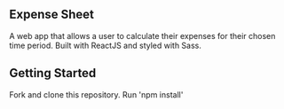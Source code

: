 ## Expense Sheet

A web app that allows a user to calculate their expenses for their chosen time period. Built with ReactJS and styled with Sass.

## Getting Started

Fork and clone this repository.
Run 'npm install'

